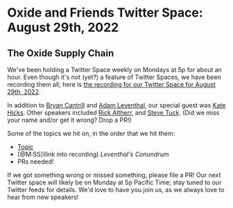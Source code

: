 # Oxide and Friends Twitter Space: August 29th, 2022

## The Oxide Supply Chain

We've been holding a Twitter Space weekly on Mondays at 5p for about an hour.
Even though it's not (yet?) a feature of Twitter Spaces, we have been
recording them all; here is
[the recording for our Twitter Space for August 29th, 2022](https://youtu.be/e0UKvTHyzuk).

In addition to
[Bryan Cantrill](https://twitter.com/bcantrill) and
[Adam Leventhal](https://twitter.com/ahl),
our special guest was
[Kate Hicks](https://twitter.com/mrskatehicks).
Other speakers included
[Rick Altherr](https://twitter.com/mxshift),
and [Steve Tuck](https://twitter.com/sdtuck).
(Did we miss your name and/or get it wrong? Drop a PR!)

Some of the topics we hit on, in the order that we hit them:

- [Topic](link)
- [@M:SS](link into recording)
  *Leventhal's Conundrum*
- PRs needed!

If we got something wrong or missed something, please file a PR!
Our next Twitter space will likely be on Monday at 5p Pacific Time; stay tuned
to our Twitter feeds for details.  We'd love to have you join us, as we
always love to hear from new speakers!


